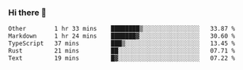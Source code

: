 ### Hi there 👋

<!--
**WShiBin/WShiBin** is a ✨ _special_ ✨ repository because its `README.md` (this file) appears on your GitHub profile.

Here are some ideas to get you started:

- 🔭 I’m currently working on ...
- 🌱 I’m currently learning ...
- 👯 I’m looking to collaborate on ...
- 🤔 I’m looking for help with ...
- 💬 Ask me about ...
- 📫 How to reach me: ...
- 😄 Pronouns: ...
- ⚡ Fun fact: ...
-->

<!--START_SECTION:waka-->

```txt
Other        1 hr 33 mins    ████████▒░░░░░░░░░░░░░░░░   33.87 %
Markdown     1 hr 24 mins    ███████▓░░░░░░░░░░░░░░░░░   30.60 %
TypeScript   37 mins         ███▒░░░░░░░░░░░░░░░░░░░░░   13.45 %
Rust         21 mins         ██░░░░░░░░░░░░░░░░░░░░░░░   07.71 %
Text         19 mins         █▓░░░░░░░░░░░░░░░░░░░░░░░   07.22 %
```

<!--END_SECTION:waka-->
